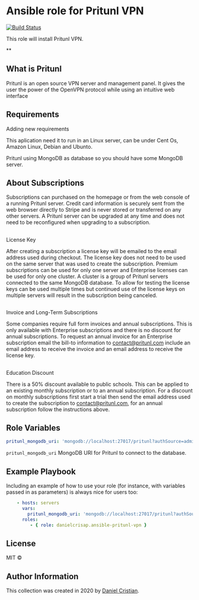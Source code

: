 Ansible role for Pritunl VPN
=========

[![Build Status](https://travis-ci.com/danielcrisap/ansible-pritunl-vpn.svg?branch=master)](https://travis-ci.com/danielcrisap/ansible-pritunl-vpn)

This role will install Pritunl VPN.

**

## What is Pritunl

Pritunl is an open source VPN server and management panel. It gives the user the power of the OpenVPN protocol while using an intuitive web interface


Requirements
------------
Adding new requirements

This aplication need it to run in an Linux server, can be  under Cent Os, Amazon Linux, Debian and Ubunto.

Pritunl using MongoDB as database so you should have some MongoDB server.


## **About Subscriptions**

Subscriptions can purchased on the homepage or from the web console of a running Pritunl server. Credit card information is securely sent from the web browser directly to Stripe and is never stored or transferred on any other servers. A Pritunl server can be upgraded at any time and does not need to be reconfigured when upgrading to a subscription.

## 

License Key

[](https://docs.pritunl.com/docs/subscription#license-key)

After creating a subscription a license key will be emailed to the email address used during checkout. The license key does not need to be used on the same server that was used to create the subscription. Premium subscriptions can be used for only one server and Enterprise licenses can be used for only one cluster. A cluster is a group of Pritunl servers connected to the same MongoDB database. To allow for testing the license keys can be used multiple times but continued use of the license keys on multiple servers will result in the subscription being canceled.

## 

Invoice and Long-Term Subscriptions

[](https://docs.pritunl.com/docs/subscription#invoice-and-long-term-subscriptions)

Some companies require full form invoices and annual subscriptions. This is only available with Enterprise subscriptions and there is no discount for annual subscriptions. To request an annual invoice for an Enterprise subscription email the bill-to information to contact@pritunl.com include an email address to receive the invoice and an email address to receive the license key.

## 

Education Discount

[](https://docs.pritunl.com/docs/subscription#education-discount)

There is a 50% discount available to public schools. This can be applied to an existing monthly subscription or to an annual subscription. For a discount on monthly subscriptions first start a trial then send the email address used to create the subscription to contact@pritunl.com, for an annual subscription follow the instructions above.


Role Variables
--------------

```yml
pritunl_mongodb_uri: 'mongodb://localhost:27017/pritunl?authSource=admin&ssl=true'
```
`pritunl_mongodb_uri` MongoDB URI for Pritunl to connect to the database.

Example Playbook
----------------

Including an example of how to use your role (for instance, with variables passed in as parameters) is always nice for users too:

```yml
    - hosts: servers
      vars:
        pritunl_mongodb_uri: 'mongodb://localhost:27017/pritunl?authSource=admin&ssl=true'
      roles:
         - { role: danielcrisap.ansible-pritunl-vpn }
```

License
-------

MIT &copy;

Author Information
------------------

This collection was created in 2020 by [Daniel Cristian](https://github.com/danielcrisap).

